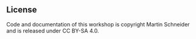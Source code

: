 ## License

Code and documentation of this workshop is copyright Martin Schneider and is released under CC BY-SA 4.0. 